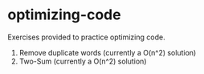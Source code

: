 # optimizing-code
Exercises provided to practice optimizing code.

1. Remove duplicate words (currently a O(n^2) solution)
2. Two-Sum (currently a O(n^2) solution)
